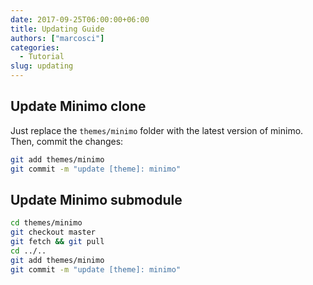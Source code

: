 ```yaml
---
date: 2017-09-25T06:00:00+06:00
title: Updating Guide
authors: ["marcosci"]
categories:
  - Tutorial
slug: updating
---
```

## Update Minimo clone

Just replace the `themes/minimo` folder with the latest version of minimo. Then, commit the changes:

```sh
git add themes/minimo
git commit -m "update [theme]: minimo"
```

## Update Minimo submodule

```sh
cd themes/minimo
git checkout master
git fetch && git pull
cd ../..
git add themes/minimo
git commit -m "update [theme]: minimo"
```
